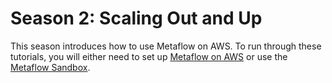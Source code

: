 # Season 2: Scaling Out and Up

This season introduces how to use Metaflow on AWS. To run through these tutorials, you
will either need to set up [Metaflow on AWS](../../../metaflow-on-aws/deploy-to-aws.md)
or use the [Metaflow Sandbox](../../../metaflow-on-aws/metaflow-sandbox.md).

